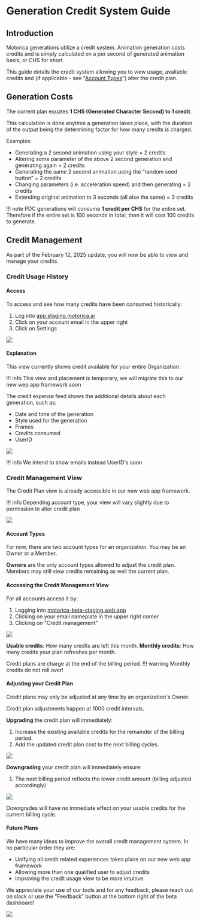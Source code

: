 # Generation Credit System Guide

## Introduction
Motorica generations utilize a credit system. Animation generation costs credits and is simply calculated on a per second of generated animation basis, or CHS for short.

This guide details the credit system allowing you to view usage, available credits and (if applicable - see "[Account Types](#account-types)") alter the credit plan.

## Generation Costs
The current plan equates **1 CHS (Generated Character Second) to 1 credit**.

This calculation is done anytime a generation takes place, with the duration of the output being the determining factor for how many credits is charged.

Examples:

- Generating a 2 second animation using your style = 2 credits
- Altering some parameter of the above 2 second generation and generating again = 2 credits
- Generating the same 2 second animation using the “random seed button” = 2 credits
- Changing parameters (i.e. acceleration speed) and then generating = 2 credits
- Extending original animation to 3 seconds (all else the same) = 3 credits

!!! note
    PDC generations will consume **1 credit per CHS** for the entire set. Therefore if the entire set is 100 seconds in total, then it will cost 100 credits to generate.

## Credit Management
As part of the February 12, 2025 update, you will now be able to view and manage your credits.
### Credit Usage History
#### Access
To access and see how many credits have been consumed historically:

1. Log into [app.staging.motorica.ai](https://app.staging.motorica.ai/)
2. Click on your account email in the upper right
3. Click on Settings

![](../assets/images/cred_mgmt/cred_view_owa.png)

#### Explanation
This view currently shows credit available for your entire Organization.

!!! info
    This view and placement is temporary, we will migrate this to our new wep app framework soon

The credit expense feed shows the additional details about each generation, such as:

* Date and time of the generation
* Style used for the generation
* Frames
* Credits consumed
* UserID

![](../assets/images/cred_mgmt/transactions_owa.png)

!!! info
    We intend to show emails instead UserID's soon

### Credit Management View
The Credit Plan view is already accessible in our new web app framework.

!!! info
    Depending account type, your view will vary slightly due to permission to alter credit plan

![](../assets/images/cred_mgmt/creds_view.png)

#### Account Types
For now, there are two account types for an organization. You may be an Owner or a Member.

**Owners** are the only account types allowed to adjust the credit plan. Members may still view credits remaining as well the current plan.

#### Accessing the Credit Management View
For all accounts access it by:

1. Logging into [motorica-beta-staging.web.app](https://motorica-beta-staging.web.app/)
2. Clicking on your email nameplate in the upper right corner
3. Clicking on "Credit management"

![](../assets/images/cred_mgmt/access_creds_nwa.png)

**Usable credits**: How many credits are left this month.
**Monthly credits**: How many credits your plan refreshes per month.

Credit plans are charge at the end of the billing period.
!!! warning
    Monthly credits do not roll over!

#### Adjusting your Credit Plan
Credit plans may only be adjusted at any time by an organization's Owner.

Credit plan adjustments happen at 1000 credit intervals.

**Upgrading** the credit plan will immediately:

1. Increase the existing available credits for the remainder of the billing period.
2. Add the updated credit plan cost to the next billing cycles.

![](../assets/images/cred_mgmt/upgrade_creds.png)

**Downgrading** your credit plan will immediately ensure:

1. The next billing period reflects the lower credit amount (billing adjusted accordingly)

![](../assets/images/cred_mgmt/downgrade_creds.png)

Downgrades will have no immediate effect on your usable credits for the current billing cycle.

#### Future Plans
We have many ideas to improve the overall credit management system. In no particular order they are:

* Unifying all credit related experiences takes place on our new web app framework
* Allowing more than one qualified user to adjust credits
* Improving the credit usage view to be more intuitive

We appreciate your use of our tools and for any feedback, please reach out on slack or use the "Feedback" button at the bottom right of the beta dashboard!

![](../assets/images/cred_mgmt/feedback.png)